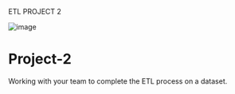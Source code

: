 ETL PROJECT 2

![image](https://user-images.githubusercontent.com/112281976/206267609-ffb58865-5ebc-409f-9978-a2e0409ec84e.png)


# Project-2
Working with your team to complete the ETL process on a dataset.


